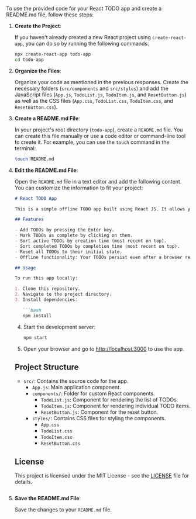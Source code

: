 To use the provided code for your React TODO app and create a README.md file, follow these steps:

1. **Create the Project**:

   If you haven't already created a new React project using `create-react-app`, you can do so by running the following commands:

   ```bash
   npx create-react-app todo-app
   cd todo-app
   ```

2. **Organize the Files**:

   Organize your code as mentioned in the previous responses. Create the necessary folders (`src/components` and `src/styles`) and add the JavaScript files (`App.js`, `TodoList.js`, `TodoItem.js`, and `ResetButton.js`) as well as the CSS files (`App.css`, `TodoList.css`, `TodoItem.css`, and `ResetButton.css`).

3. **Create a README.md File**:

   In your project's root directory (`todo-app`), create a `README.md` file. You can create this file manually or use a code editor or command-line tool to create it. For example, you can use the `touch` command in the terminal:

   ```bash
   touch README.md
   ```

4. **Edit the README.md File**:

   Open the `README.md` file in a text editor and add the following content. You can customize the information to fit your project:

   ```markdown
   # React TODO App

   This is a simple offline TODO app built using React JS. It allows you to create and manage your tasks in a user-friendly interface.

   ## Features

   - Add TODOs by pressing the Enter key.
   - Mark TODOs as complete by clicking on them.
   - Sort active TODOs by creation time (most recent on top).
   - Sort completed TODOs by completion time (most recent on top).
   - Reset all TODOs to their initial state.
   - Offline functionality: Your TODOs persist even after a browser refresh.

   ## Usage

   To run this app locally:

   1. Clone this repository.
   2. Navigate to the project directory.
   3. Install dependencies:

      ```bash
      npm install
      ```

   4. Start the development server:

      ```bash
      npm start
      ```

   5. Open your browser and go to [http://localhost:3000](http://localhost:3000) to use the app.

   ## Project Structure

   - `src/`: Contains the source code for the app.
     - `App.js`: Main application component.
     - `components/`: Folder for custom React components.
       - `TodoList.js`: Component for rendering the list of TODOs.
       - `TodoItem.js`: Component for rendering individual TODO items.
       - `ResetButton.js`: Component for the reset button.
     - `styles/`: Contains CSS files for styling the components.
       - `App.css`
       - `TodoList.css`
       - `TodoItem.css`
       - `ResetButton.css`

   ## License

   This project is licensed under the MIT License - see the [LICENSE](LICENSE) file for details.
   ```

5. **Save the README.md File**:

   Save the changes to your `README.md` file.
